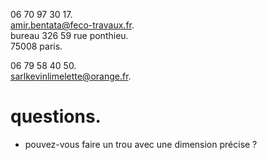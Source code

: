 06 70 97 30 17.\
amir.bentata@feco-travaux.fr.\
bureau 326 59 rue ponthieu.\
75008 paris.

06 79 58 40 50.\
sarlkevinlimelette@orange.fr.

# questions.

- pouvez-vous faire un trou avec une dimension précise ?
